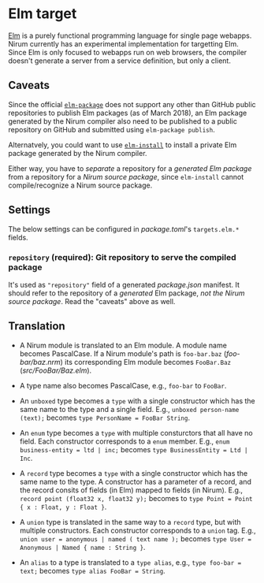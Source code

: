 Elm target
==========

[Elm] is a purely functional programming language for single page webapps.
Nirum currently has an experimental implementation for targetting Elm.
Since Elm is only focused to webapps run on web browsers, the compiler
doesn't generate a server from a service definition, but only a client.

[Elm]: http://elm-lang.org/


Caveats
-------

Since the official [`elm-package`][elm-package] does not support any other than
GitHub public repositories to publish Elm packages (as of March 2018),
an Elm package generated by the Nirum compiler also need to be published to
a public repository on GitHub and submitted using `elm-package publish`.

Alternatvely, you could want to use [`elm-install`][elm-install] to install
a private Elm package generated by the Nirum compiler.

Either way, you have to *separate* a repository for a *generated Elm package*
from a repository for a *Nirum source package*, since `elm-install` cannot
compile/recognize a Nirum source package.

[elm-package]: https://github.com/elm-lang/elm-package
[elm-install]: https://github.com/gdotdesign/elm-github-install


Settings
--------

The below settings can be configured in *package.toml*'s `targets.elm.*` fields.


### `repository` (required): Git repository to serve the compiled package

It's used as `"repository"` field of a generated *package.json* manifest.
It should refer to the repository of a *generated* Elm package,
*not the Nirum source package*.  Read the "caveats" above as well.


Translation
-----------

 -  A Nirum module is translated to an Elm module.  A module name becomes
    PascalCase.  If a Nirum module's path is `foo-bar.baz` (*foo-bar/baz.nrm*)
    its corresponding Elm module becomes `FooBar.Baz` (*src/FooBar/Baz.elm*).

 -  A type name also becomes PascalCase, e.g., `foo-bar` to `FooBar`.

 -  An `unboxed` type becomes a `type` with a single constructor which has
    the same name to the type and a single field.
    E.g., `unboxed person-name (text);` becomes
    `type PersonName = FooBar String`.

 -  An `enum` type becomes a `type` with multiple consturctors that all have
    no field.  Each constructor corresponds to a `enum` member.
    E.g., `enum business-entity = ltd | inc;` becomes
    `type BusinessEntity = Ltd | Inc`.

 -  A `record` type becomes a `type` with a single constructor which has
    the same name to the type.  A constructor has a parameter of a record,
    and the record consits of fields (in Elm) mapped to fields (in Nirum).
    E.g., `record point (float32 x, float32 y);` becomes to
    `type Point = Point { x : Float, y : Float }`.

 -  A `union` type is translated in the same way to a `record` type, but with
    multiple constructors.  Each constructor corresponds to a `union` tag.
    E.g., `union user = anonymous | named ( text name );` becomes
    `type User = Anonymous | Named { name : String }`.

 -  An `alias` to a type is translated to a `type alias`,
    e.g., `type foo-bar = text;` becomes `type alias FooBar = String`.
